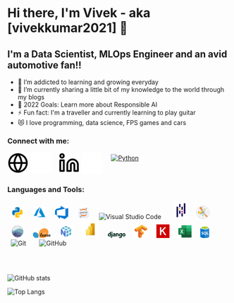 # Hi there, I'm Vivek - aka [vivekkumar2021] 👋 

## I'm a Data Scientist, MLOps Engineer and an avid automotive fan!!

- 🌱 I’m addicted to learning and growing everyday
- 👯 I’m currently sharing a little bit of my knowledge to the world through my blogs
- 🥅 2022 Goals: Learn more about Responsible AI
- ⚡ Fun fact: I'm a traveller and currently learning to play guitar
- 😻 I love programming, data science, FPS games and cars

### Connect with me:

[![website](./img/globe-light.svg)](http://predictionoid.herokuapp.com/#gh-light-mode-only)
[![website](./img/globe-dark.svg)](http://predictionoid.herokuapp.com/#gh-dark-mode-only)
&nbsp;&nbsp;
[![website](./img/linkedin-light.svg)](https://www.linkedin.com/in/vivek-kumar-76457193/#gh-light-mode-only)
[![website](./img/linkedin-dark.svg)](https://www.linkedin.com/in/vivek-kumar-76457193/#gh-dark-mode-only)
&nbsp;&nbsp;
<a href="mailto:reachvivekkumar94@gmail.com"> <img src="https://cdn.jsdelivr.net/npm/simple-icons@v3/icons/gmail.svg" alt="Python" height="26" style="vertical-align:top; margin:4px"></a>

### Languages and Tools:

<p align="left">
<img alt="Python" width="30px" src="./img/python.png" hspace="8"/>
<img alt="Azure" width="30px" src="./img/azure.svg" hspace="8"/>
<img alt="Azure DevOps" width="30px" src="./img/azuredevops.png" hspace="8"/>
<img alt="Jupyter" width="30px" src="./img/jupyter.png" hspace="8"/>
<img alt="Visual Studio Code" width="30px" src="https://cdn.jsdelivr.net/gh/devicons/devicon/icons/vscode/vscode-original.svg" style="padding-right:10px;" hspace="8"/>
<img alt="Pandas" width="30px" src="./img/pandas.svg" hspace="8"/>
<img alt="Matplotlib" width="30px" src="./img/matplotlib.svg" hspace="8"/>
<img alt="Seaborn" width="30px" src="./img/seaborn.svg" hspace="8"/>
<img alt="SKLearn" width="40px" src="./img/sklearn.svg" hspace="8"/>
<img alt="Numpy" width="30px" src="./img/numpy.svg" hspace="8"/>
<img alt="PowerBI" width="40px" src="./img/powerbi.png" hspace="8"/>
<img alt="Django" width="40px" src="./img/django.png" hspace="8"/>
<img alt="Tensorflow" width="30px" src="./img/tensorflow.svg" hspace="8"/>
<img alt="Keras" width="30px" src="./img/keras.png" hspace="8"/>
<img alt="Excel" width="30px" src="./img/excel.svg" hspace="8"/>
<img alt="SQL" width="20px" src="./img/sql.png" hspace="8"/>
<img alt="Git" width="30px" src="https://cdn.jsdelivr.net/gh/devicons/devicon/icons/git/git-original.svg" style="padding-right:10px;" hspace="8"/>
<img alt="GitHub" width="30px" src="https://user-images.githubusercontent.com/3369400/139448065-39a229ba-4b06-434b-bc67-616e2ed80c8f.png" style="padding-right:10px;" hspace="8"/>
</p>

<br />
<br />

![GitHub stats](https://github-readme-stats.vercel.app/api?username=vivekkumar2021&show_icons=true&theme=tokyonight)

![Top Langs](https://github-readme-stats.vercel.app/api/top-langs/?username=vivekkumar2021&theme=tokyonight)

[website]: http://predictionoid.herokuapp.com/
[linkedin]: https://www.linkedin.com/in/vivek-kumar-76457193/

